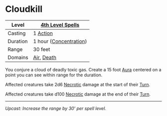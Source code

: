 # Cloudkill

| Level    | [4th Level Spells](4th%20Level%20Spells.md)                                        |
| -------- | ---------------------------------------------------------------------------------- |
| Casting  | 1 [Action](../../../../Game%20Procedures/Action.md)                                |
| Duration | 1 hour ([Concentration](../../../Spellcasting/Concentration.md))                   |
| Range    | 30 feet                                                                            |
| Domains  | [Air](../../../Spell%20Domains/Air.md), [Death](../../../Spell%20Domains/Death.md) |

You conjure a cloud of deadly toxic gas. Create a 15 foot [Aura](../../Areas%20of%20Effect/Aura.md) centered on a point you can see within range for the duration.

Affected creatures take 2d6 [Necrotic](../../../../Damage%20Types/Necrotic.md) damage at the start of their [Turn](../../../../Game%20Procedures/Turn.md).

Affected creatures take d100 [Necrotic](../../../../Damage%20Types/Necrotic.md) damage at the end of their [Turn](../../../../Game%20Procedures/Turn.md).

---
*Upcast: Increase the range by 30' per spell level.*

